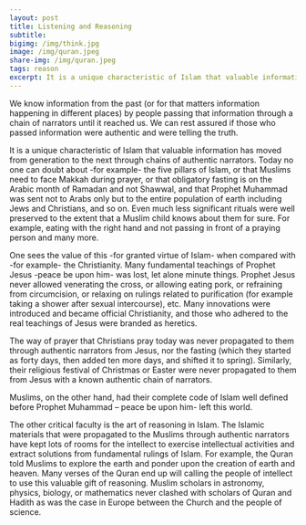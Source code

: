 ```yaml
---
layout: post
title: Listening and Reasoning
subtitle: 
bigimg: /img/think.jpg
image: /img/quran.jpeg
share-img: /img/quran.jpeg
tags: reason
excerpt: It is a unique characteristic of Islam that valuable information has moved from generation to the next through chains of authentic narrators
---
```

We know information from the past (or for that matters information happening in different places) by people passing that information through a chain of narrators until it reached us. We can rest assured if those who passed information were authentic and were telling the truth. 

It is a unique characteristic of Islam that valuable information has moved from generation to the next through chains of authentic narrators. Today no one can doubt about -for example- the five pillars of Islam, or that Muslims need to face Makkah during prayer, or that obligatory fasting is on the Arabic month of Ramadan and not Shawwal, and that Prophet Muhammad was sent not to Arabs only but to the entire population of earth including Jews and Christians, and so on. Even much less significant rituals were well preserved to the extent that a Muslim child knows about them for sure. For example, eating with the right hand and not passing in front of a praying person and many more.

One sees the value of this -for granted virtue of Islam- when compared with -for example- the Christianity. Many fundamental teachings of Prophet Jesus -peace be upon him- was lost, let alone minute things. Prophet Jesus never allowed venerating the cross, or allowing eating pork, or refraining from circumcision, or relaxing on rulings related to purification (for example taking a shower after sexual intercourse), etc. Many innovations were introduced and became official Christianity, and those who adhered to the real teachings of Jesus were branded as heretics. 

The way of prayer that Christians pray today was never propagated to them through authentic narrators from Jesus, nor the fasting (which they started as forty days, then added ten more days, and shifted it to spring).  Similarly, their religious festival of Christmas or Easter were never propagated to them from Jesus with a known authentic chain of narrators. 

Muslims, on the other hand, had their complete code of Islam well defined before Prophet Muhammad – peace be upon him- left this world. 

The other critical faculty is the art of reasoning in Islam. The Islamic materials that were propagated to the Muslims through authentic narrators have kept lots of rooms for the intellect to exercise intellectual activities and extract solutions from fundamental rulings of Islam. For example, the Quran told Muslims to explore the earth and ponder upon the creation of earth and heaven. Many verses of the Quran end up will calling the people of intellect to use this valuable gift of reasoning. Muslim scholars in astronomy, physics, biology, or mathematics never clashed with scholars of Quran and Hadith as was the case in Europe between the Church and the people of science. 


